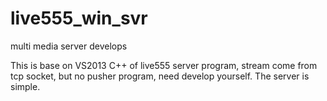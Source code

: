 # live555_win_svr
multi media server develops

This is base on VS2013 C++ of live555 server program, stream come from tcp socket, but no pusher program, need develop yourself.
The server is simple.
